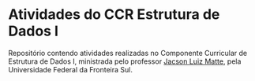 # Atividades do CCR Estrutura de Dados I


Repositório contendo atividades realizadas no Componente Curricular de Estrutura de Dados I, ministrada pelo professor [Jacson Luiz Matte](https://www.github.com/jacsonmatte), pela Universidade Federal da Fronteira Sul.